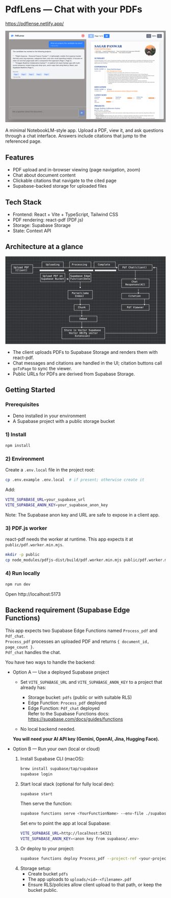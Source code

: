 # PdfLens — Chat with your PDFs

https://pdflense.netlify.app/

![alt text](<CleanShot 2025-09-15 at 19.36.09@2x.png>)

A minimal NotebookLM-style app. Upload a PDF, view it, and ask questions through a chat interface. Answers include citations that jump to the referenced page.

## Features

- PDF upload and in-browser viewing (page navigation, zoom)
- Chat about document content
- Clickable citations that navigate to the cited page
- Supabase-backed storage for uploaded files

## Tech Stack

- Frontend: React + Vite + TypeScript, Tailwind CSS
- PDF rendering: react-pdf (PDF.js)
- Storage: Supabase Storage
- State: Context API

## Architecture at a glance

![alt text](<CleanShot 2025-09-15 at 19.47.11@2x.png>)

- The client uploads PDFs to Supabase Storage and renders them with react-pdf.
- Chat messages and citations are handled in the UI; citation buttons call `goToPage` to sync the viewer.
- Public URLs for PDFs are derived from Supabase Storage.

## Getting Started

### Prerequisites

- Deno installed in your environment
- A Supabase project with a public storage bucket

### 1) Install

```bash
npm install
```

### 2) Environment

Create a `.env.local` file in the project root:

```bash
cp .env.example .env.local  # if present; otherwise create it
```

Add:

```bash
VITE_SUPABASE_URL=your_supabase_url
VITE_SUPABASE_ANON_KEY=your_supabase_anon_key
```

Note: The Supabase anon key and URL are safe to expose in a client app.

### 3) PDF.js worker

react-pdf needs the worker at runtime. This app expects it at `public/pdf.worker.min.mjs`.

```bash
mkdir -p public
cp node_modules/pdfjs-dist/build/pdf.worker.min.mjs public/pdf.worker.min.mjs
```

### 4) Run locally

```bash
npm run dev
```

Open http://localhost:5173

## Backend requirement (Supabase Edge Functions)

This app expects two Supabase Edge Functions named `Process_pdf` and `Pdf_chat`.  
`Process_pdf` processes an uploaded PDF and returns `{ document_id, page_count }`.  
`Pdf_chat` handles the chat.

You have two ways to handle the backend:

- Option A — Use a deployed Supabase project

  - Set `VITE_SUPABASE_URL` and `VITE_SUPABASE_ANON_KEY` to a project that already has:

    - Storage bucket: `pdfs` (public or with suitable RLS)
    - Edge Function: `Process_pdf` deployed
    - Edge Function: `Pdf_chat` deployed  
      Refer to the Supabase Functions docs: https://supabase.com/docs/guides/functions

  - No local backend needed.

  **You will need your AI API key (Gemini, OpenAI, Jina, Hugging Face).**

- Option B — Run your own (local or cloud)
  1. Install Supabase CLI (macOS):
     ```bash
     brew install supabase/tap/supabase
     supabase login
     ```
  2. Start local stack (optional for fully local dev):
     ```bash
     supabase start
     ```
     Then serve the function:
     ```bash
     supabase functions serve <YourFunctionName> --env-file ./supabase/.env
     ```
     Set env to point the app at local Supabase:
     ```bash
     VITE_SUPABASE_URL=http://localhost:54321
     VITE_SUPABASE_ANON_KEY=<anon key from supabase/.env>
     ```
  3. Or deploy to your project:
     ```bash
     supabase functions deploy Process_pdf --project-ref <your-project-ref>
     ```
  4. Storage setup:
     - Create bucket `pdfs`
     - The app uploads to `uploads/<id>-<filename>.pdf`
     - Ensure RLS/policies allow client upload to that path, or keep the bucket public.
